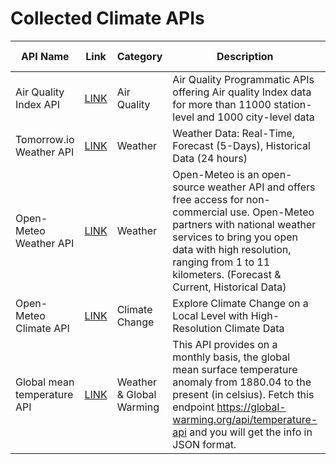 # Collected Climate APIs

| API Name                    | Link | Category                 | Description                                                                                                                                                                                                                                                    | Key Required |
|-----------------------------|------|--------------------------|----------------------------------------------------------------------------------------------------------------------------------------------------------------------------------------------------------------------------------------------------------------|--------------|
| Air Quality Index API       | [LINK](https://aqicn.org/api/) | Air Quality              | Air Quality Programmatic APIs offering Air quality Index data for more than 11000 station-level and 1000 city-level data                                                                                                                                       | True         |
| Tomorrow.io Weather API     | [LINK](https://www.tomorrow.io/weather-api/) | Weather                  | Weather Data: Real-Time, Forecast (5-Days), Historical Data (24 hours)                                                                                                                                                                                         | True         |
| Open-Meteo Weather API      | [LINK](https://open-meteo.com/) | Weather                  | Open-Meteo is an open-source weather API and offers free access for non-commercial use. Open-Meteo partners with national weather services to bring you open data with high resolution, ranging from 1 to 11 kilometers. (Forecast & Current, Historical Data) | False        |
| Open-Meteo Climate API      | [LINK](https://open-meteo.com/en/docs/climate-api#start_date=2020-01-01&end_date=2030-01-01) | Climate Change           | Explore Climate Change on a Local Level with High-Resolution Climate Data | False        |
| Global mean temperature API | [LINK](https://global-warming.org/) | Weather & Global Warming | This API provides on a monthly basis, the global mean surface temperature anomaly from 1880.04 to the present (in celsius). Fetch this endpoint https://global-warming.org/api/temperature-api and you will get the info in JSON format. | False        |

